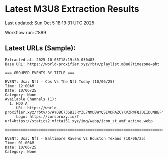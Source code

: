 # Latest M3U8 Extraction Results

Last updated: Sun Oct  5 18:19:31 UTC 2025

Workflow run: #889

## Latest URLs (Sample):
```
Extracted at: 2025-10-05T18:19:30.030483
Base URL: https://world-proxifier.xyz/rbtv/playlist.m3u8?timezone=pht

=== GROUPED EVENTS BY TITLE ===

EVENT: Usa: Nfl - Cbs Vs The Nfl Today (10/06/25)
Time: 12:00AM
Date: 10/06/25
Category: None
Available Channels (1):
  1. HDD A
     URL: https://world-proxifier.xyz/rbtv/p/AYDBC73SBIJRYZL7NMDBWYQSIVDRAZCYKVZRWFQJOIIDUNBEFNVW64YRDUFBWBQ7AEEWU3DGOVTWWZ3HORSXU5I/index.m3u8
     Logo: https://corsproxy.io/?url=https://statics2.mfctai51.xyz/img/webp/icon_st_amf_active.webp

================================================================================

EVENT: Usa: Nfl - Baltimore Ravens Vs Houston Texans (10/06/25)
Time: 01:00AM
Date: 10/06/25
Category: None
```
